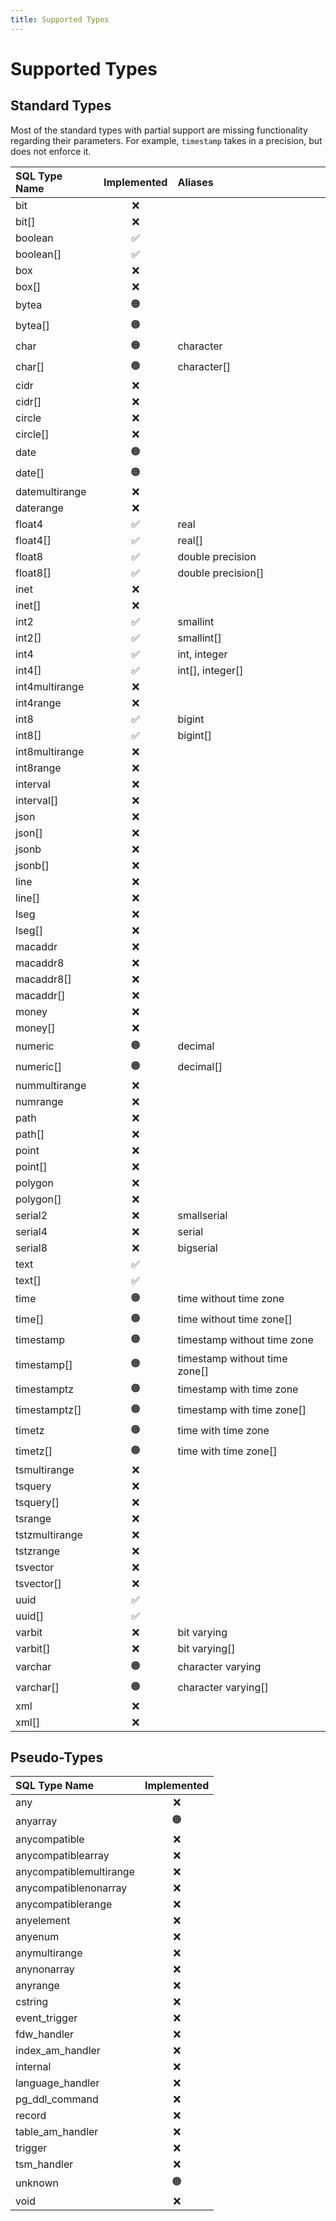 ```yaml
---
title: Supported Types
---
```


# Supported Types

## Standard Types

Most of the standard types with partial support are missing functionality regarding their parameters.
For example, `timestamp` takes in a precision, but does not enforce it.

| SQL Type Name  | Implemented | Aliases                       |
|:---------------|:-----------:|:------------------------------|
| bit            |      ❌      |                               |
| bit[]          |      ❌      |                               |
| boolean        |      ✅      |                               |
| boolean[]      |      ✅      |                               |
| box            |      ❌      |                               |
| box[]          |      ❌      |                               |
| bytea          |     🟠      |                               |
| bytea[]        |     🟠      |                               |
| char           |     🟠      | character                     |
| char[]         |     🟠      | character[]                   |
| cidr           |      ❌      |                               |
| cidr[]         |      ❌      |                               |
| circle         |      ❌      |                               |
| circle[]       |      ❌      |                               |
| date           |     🟠      |                               |
| date[]         |     🟠      |                               |
| datemultirange |      ❌      |                               |
| daterange      |      ❌      |                               |
| float4         |      ✅      | real                          |
| float4[]       |      ✅      | real[]                        |
| float8         |      ✅      | double precision              |
| float8[]       |      ✅      | double precision[]            |
| inet           |      ❌      |                               |
| inet[]         |      ❌      |                               |
| int2           |      ✅      | smallint                      |
| int2[]         |      ✅      | smallint[]                    |
| int4           |      ✅      | int, integer                  |
| int4[]         |      ✅      | int[], integer[]              |
| int4multirange |      ❌      |                               |
| int4range      |      ❌      |                               |
| int8           |      ✅      | bigint                        |
| int8[]         |      ✅      | bigint[]                      |
| int8multirange |      ❌      |                               |
| int8range      |      ❌      |                               |
| interval       |      ❌      |                               |
| interval[]     |      ❌      |                               |
| json           |      ❌      |                               |
| json[]         |      ❌      |                               |
| jsonb          |      ❌      |                               |
| jsonb[]        |      ❌      |                               |
| line           |      ❌      |                               |
| line[]         |      ❌      |                               |
| lseg           |      ❌      |                               |
| lseg[]         |      ❌      |                               |
| macaddr        |      ❌      |                               |
| macaddr8       |      ❌      |                               |
| macaddr8[]     |      ❌      |                               |
| macaddr[]      |      ❌      |                               |
| money          |      ❌      |                               |
| money[]        |      ❌      |                               |
| numeric        |     🟠      | decimal                       |
| numeric[]      |     🟠      | decimal[]                     |
| nummultirange  |      ❌      |                               |
| numrange       |      ❌      |                               |
| path           |      ❌      |                               |
| path[]         |      ❌      |                               |
| point          |      ❌      |                               |
| point[]        |      ❌      |                               |
| polygon        |      ❌      |                               |
| polygon[]      |      ❌      |                               |
| serial2        |      ❌      | smallserial                   |
| serial4        |      ❌      | serial                        |
| serial8        |      ❌      | bigserial                     |
| text           |      ✅      |                               |
| text[]         |      ✅      |                               |
| time           |     🟠      | time without time zone        |
| time[]         |     🟠      | time without time zone[]      |
| timestamp      |     🟠      | timestamp without time zone   |
| timestamp[]    |     🟠      | timestamp without time zone[] |
| timestamptz    |     🟠      | timestamp with time zone      |
| timestamptz[]  |     🟠      | timestamp with time zone[]    |
| timetz         |     🟠      | time with time zone           |
| timetz[]       |     🟠      | time with time zone[]         |
| tsmultirange   |      ❌      |                               |
| tsquery        |      ❌      |                               |
| tsquery[]      |      ❌      |                               |
| tsrange        |      ❌      |                               |
| tstzmultirange |      ❌      |                               |
| tstzrange      |      ❌      |                               |
| tsvector       |      ❌      |                               |
| tsvector[]     |      ❌      |                               |
| uuid           |      ✅      |                               |
| uuid[]         |      ✅      |                               |
| varbit         |      ❌      | bit varying                   |
| varbit[]       |      ❌      | bit varying[]                 |
| varchar        |     🟠      | character varying             |
| varchar[]      |     🟠      | character varying[]           |
| xml            |      ❌      |                               |
| xml[]          |      ❌      |                               |

## Pseudo-Types

| SQL Type Name           | Implemented |
|:------------------------|:-----------:|
| any                     |      ❌      |
| anyarray                |     🟠      |
| anycompatible           |      ❌      |
| anycompatiblearray      |      ❌      |
| anycompatiblemultirange |      ❌      |
| anycompatiblenonarray   |      ❌      |
| anycompatiblerange      |      ❌      |
| anyelement              |      ❌      |
| anyenum                 |      ❌      |
| anymultirange           |      ❌      |
| anynonarray             |      ❌      |
| anyrange                |      ❌      |
| cstring                 |      ❌      |
| event_trigger           |      ❌      |
| fdw_handler             |      ❌      |
| index_am_handler        |      ❌      |
| internal                |      ❌      |
| language_handler        |      ❌      |
| pg_ddl_command          |      ❌      |
| record                  |      ❌      |
| table_am_handler        |      ❌      |
| trigger                 |      ❌      |
| tsm_handler             |      ❌      |
| unknown                 |     🟠      |
| void                    |      ❌      |

